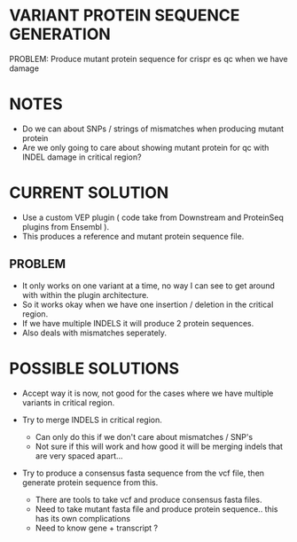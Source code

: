 VARIANT PROTEIN SEQUENCE GENERATION
===================================

PROBLEM: Produce mutant protein sequence for crispr es qc when we have damage

# NOTES
* Do we can about SNPs / strings of mismatches when producing mutant protein
* Are we only going to care about showing mutant protein for qc with INDEL damage in critical region?

# CURRENT SOLUTION
* Use a custom VEP plugin ( code take from Downstream and ProteinSeq plugins from Ensembl ).
* This produces a reference and mutant protein sequence file.

## PROBLEM
* It only works on one variant at a time, no way I can see to get around with within the plugin architecture.
* So it works okay when we have one insertion / deletion in the critical region.
* If we have multiple INDELS it will produce 2 protein sequences.
* Also deals with mismatches seperately.

# POSSIBLE SOLUTIONS

* Accept way it is now, not good for the cases where we have multiple variants in critical region.

* Try to merge INDELS in critical region.
    * Can only do this if we don't care about mismatches / SNP's 
    * Not sure if this will work and how good it will be merging indels that are very spaced apart...

* Try to produce a consensus fasta sequence from the vcf file, then generate protein sequence from this.
    * There are tools to take vcf and produce consensus fasta files.
    * Need to take mutant fasta file and produce protein sequence.. this has its own complications
    * Need to know gene + transcript ?
    




